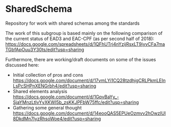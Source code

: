 # SharedSchema
Repository for work with shared schemas among the standards

The work of this subgroup is based mainly on the following comparison of the current status of EAD3 and EAC-CPF (as per second half of 2018):
https://docs.google.com/spreadsheets/d/1QFhUTrj4nYzijRsxLT9iyvCFa7maTGbfApOuu3Y30ts/edit?usp=sharing

Furthermore, there are working/draft documents on some of the issues discussed here:
* Initial collection of pros and cons https://docs.google.com/document/d/17vmLYi1CQ28tzdhjgCRLPkmLEInLsPcSHPnXENGrbh4/edit?usp=sharing
* Shared elements analysis https://docs.google.com/document/d/1GpvBaYy_-SjaYMnzLtIvYyXKWI5b_zsKKJPFbW75ffc/edit?usp=sharing
* Gathering some general thought https://docs.google.com/document/d/14eooQAS5EPUeOzmvv2hOwzIUl8DkdMn7IyzRhsoWoe4/edit?usp=sharing


